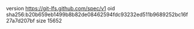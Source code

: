 version https://git-lfs.github.com/spec/v1
oid sha256:b20b659eb1499b8b82de08462594fdc93232ed511b9689252bc16f27a7d207bf
size 15652

